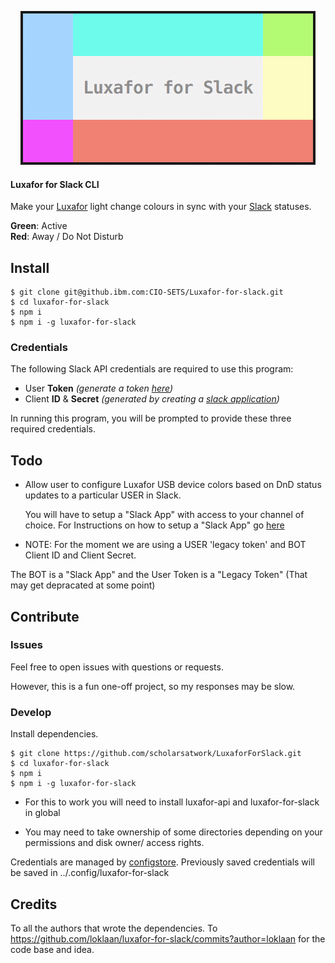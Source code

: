 <p align="center">
  <img src="./banner.png">
  <br>
</p>

#### Luxafor for Slack CLI

Make your [Luxafor](http://luxafor.com/) light change colours in sync with your [Slack](https://slack.com/) statuses.

**Green**: Active  
**Red**: Away / Do Not Disturb

## Install

```shell or bash
$ git clone git@github.ibm.com:CIO-SETS/Luxafor-for-slack.git
$ cd luxafor-for-slack
$ npm i
$ npm i -g luxafor-for-slack
```

### Credentials

The following Slack API credentials are required to use this program:

* User **Token** _(generate a token [here](https://api.slack.com/web))_
* Client **ID** & **Secret** _(generated by creating a [slack application](https://api.slack.com/applications))_

In running this program, you will be prompted to provide these three required credentials.

## Todo

* Allow user to configure Luxafor USB device colors based on DnD status updates to a particular USER in Slack.

  You will have to setup a "Slack App" with access to your channel of choice. 
  For Instructions on how to setup a "Slack App" go [here](https://api.slack.com/slack-apps)

* NOTE: For the moment we are using a USER 'legacy token' and BOT Client ID and Client Secret.

The BOT is a "Slack App" and the User Token is a "Legacy Token" (That may get depracated at some point)

## Contribute

### Issues

Feel free to open issues with questions or requests.

However, this is a fun one-off project, so my responses may be slow.

### Develop

Install dependencies.

```shell or bash
$ git clone https://github.com/scholarsatwork/LuxaforForSlack.git
$ cd luxafor-for-slack
$ npm i
$ npm i -g luxafor-for-slack
```

* For this to work you will need to install luxafor-api and luxafor-for-slack in global

* You may need to take ownership of some directories depending on your permissions and disk owner/ access rights. 

Credentials are managed by [configstore](https://github.com/yeoman/configstore).
Previously saved credentials will be saved in  ../.config/luxafor-for-slack

## Credits

To all the authors that wrote the dependencies.
To https://github.com/loklaan/luxafor-for-slack/commits?author=loklaan for the code base and idea.
